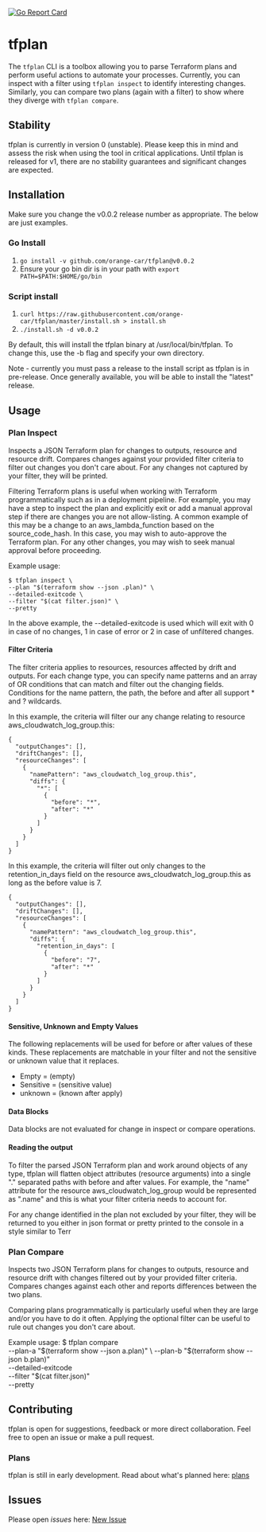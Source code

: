 [![Go Report Card](https://goreportcard.com/badge/github.com/orange-car/tfplan)](https://goreportcard.com/badge/github.com/orange-car/tfplan)

# tfplan

The `tfplan` CLI is a toolbox allowing you to parse Terraform plans and perform useful actions to automate your processes. Currently, you can inspect with a filter using `tfplan inspect` to identify interesting changes. Similarly, you can compare two plans (again with a filter) to show where they diverge with `tfplan compare`.

## Stability
tfplan is currently in version 0 (unstable). Please keep this in mind and assess the risk when using the tool in critical applications. Until tfplan is released for v1, there are no stability guarantees and significant changes are expected.

## Installation
Make sure you change the v0.0.2 release number as appropriate. The below are just examples.

### Go Install
1. `go install -v github.com/orange-car/tfplan@v0.0.2` 
2. Ensure your go bin dir is in your path with `export PATH=$PATH:$HOME/go/bin`

### Script install
1. `curl https://raw.githubusercontent.com/orange-car/tfplan/master/install.sh > install.sh`
2. `./install.sh -d v0.0.2`

By default, this will install the tfplan binary at /usr/local/bin/tfplan. To change this, use the -b flag and specify your own directory.

Note - currently you must pass a release to the install script as tfplan is in pre-release. Once generally available, you will be able to install the "latest" release.

## Usage

### Plan Inspect
Inspects a JSON Terraform plan for changes to outputs, resource and resource drift. Compares changes against your provided filter criteria to filter out changes you don't care about. For any changes not captured by your filter, they will be printed.

Filtering Terraform plans is useful when working with Terraform programmatically such as in a deployment pipeline. For example, you may have a step to inspect the plan and explicitly exit or add a manual approval step if there are changes you are not allow-listing. A common example of this may be a change to an aws_lambda_function based on the source_code_hash. In this case, you may wish to auto-approve the Terraform plan. For any other changes, you may wish to seek manual approval before proceeding. 

Example usage:
```
$ tfplan inspect \
--plan "$(terraform show --json .plan)" \
--detailed-exitcode \
--filter "$(cat filter.json)" \
--pretty
```

In the above example, the --detailed-exitcode is used which will exit with 0 in case of no changes, 1 in case of error or 2 in case of unfiltered changes.

#### Filter Criteria
The filter criteria applies to resources, resources affected by drift and outputs. For each change type, you can specify name patterns and an array of OR conditions that can match and filter out the changing fields. Conditions for the name pattern, the path, the before and after all support * and ? wildcards. 

In this example, the criteria will filter our any change relating to resource aws_cloudwatch_log_group.this:
```
{
  "outputChanges": [],
  "driftChanges": [],
  "resourceChanges": [
    {
      "namePattern": "aws_cloudwatch_log_group.this",
      "diffs": {
        "*": [
          {
            "before": "*",
            "after": "*"
          }
        ]
      }
    }
  ]
}
```

In this example, the criteria will filter out only changes to the retention_in_days field on the resource aws_cloudwatch_log_group.this as long as the before value is 7. 
```
{
  "outputChanges": [],
  "driftChanges": [],
  "resourceChanges": [
    {
      "namePattern": "aws_cloudwatch_log_group.this",
      "diffs": {
        "retention_in_days": [
          {
            "before": "7",
            "after": "*"
          }
        ]
      }
    }
  ]
}
```

#### Sensitive, Unknown and Empty Values
The following replacements will be used for before or after values of these kinds. These replacements are matchable in your filter and not the sensitive or unknown value that it replaces.
- Empty = (empty)
- Sensitive = (sensitive value)
- unknown = (known after apply)

#### Data Blocks
Data blocks are not evaluated for change in inspect or compare operations.

#### Reading the output
To filter the parsed JSON Terraform plan and work around objects of any type, tfplan will flatten object attributes (resource arguments) into a single "." separated paths with before and after values. For example, the "name" attribute for the resource aws_cloudwatch_log_group would be represented as ".name" and this is what your filter criteria needs to account for. 

For any change identified in the plan not excluded by your filter, they will be returned to you either in json format or pretty printed to the console in a style similar to Terr

### Plan Compare
Inspects two JSON Terraform plans for changes to outputs, resource and resource drift with changes filtered out by your provided filter criteria. Compares changes against each other and reports differences between the two plans.

Comparing plans programmatically is particularly useful when they are large and/or you have to do it often. Applying the optional filter can be useful to rule out changes you don't care about.

Example usage:
$ tfplan compare \
--plan-a "$(terraform show --json a.plan)" \
--plan-b "$(terraform show --json b.plan)" \
--detailed-exitcode \
--filter "$(cat filter.json)" \
--pretty

## Contributing
tfplan is open for suggestions, feedback or more direct collaboration. Feel free to open an issue or make a pull request.

### Plans
tfplan is still in early development. Read about what's planned here: [plans](docs/plans.md)

## Issues
Please open *issues* here: [New Issue](https://github.com/orange-car/tfplan/issues)